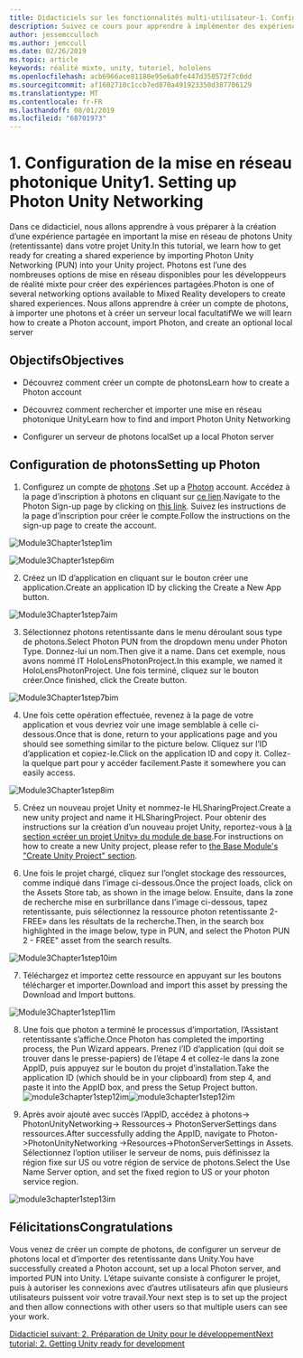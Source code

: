 ```yaml
---
title: Didacticiels sur les fonctionnalités multi-utilisateur-1. Configuration de la mise en réseau photonique Unity
description: Suivez ce cours pour apprendre à implémenter des expériences partagées multi-utilisateur dans une application HoloLens 2.
author: jessemcculloch
ms.author: jemccull
ms.date: 02/26/2019
ms.topic: article
keywords: réalité mixte, unity, tutoriel, hololens
ms.openlocfilehash: acb6966ace81180e95e6a0fe447d350572f7c0dd
ms.sourcegitcommit: af1602710c1ccb7ed870a491923350d387706129
ms.translationtype: MT
ms.contentlocale: fr-FR
ms.lasthandoff: 08/01/2019
ms.locfileid: "68701973"
---
```

#  <a name="1-setting-up-photon-unity-networking"></a><span data-ttu-id="a750a-105">1. Configuration de la mise en réseau photonique Unity</span><span class="sxs-lookup"><span data-stu-id="a750a-105">1. Setting up Photon Unity Networking</span></span>

<span data-ttu-id="a750a-106">Dans ce didacticiel, nous allons apprendre à vous préparer à la création d’une expérience partagée en important la mise en réseau de photons Unity (retentissante) dans votre projet Unity.</span><span class="sxs-lookup"><span data-stu-id="a750a-106">In this tutorial, we learn how to get ready for creating a shared experience by importing Photon Unity Networking (PUN) into your Unity project.</span></span> <span data-ttu-id="a750a-107">Photons est l’une des nombreuses options de mise en réseau disponibles pour les développeurs de réalité mixte pour créer des expériences partagées.</span><span class="sxs-lookup"><span data-stu-id="a750a-107">Photon is one of several networking options available to Mixed Reality developers to create shared experiences.</span></span> <span data-ttu-id="a750a-108">Nous allons apprendre à créer un compte de photons, à importer une photons et à créer un serveur local facultatif</span><span class="sxs-lookup"><span data-stu-id="a750a-108">We we will learn how to create a Photon account, import Photon, and create an optional local server</span></span>

## <a name="objectives"></a><span data-ttu-id="a750a-109">Objectifs</span><span class="sxs-lookup"><span data-stu-id="a750a-109">Objectives</span></span>

* <span data-ttu-id="a750a-110">Découvrez comment créer un compte de photons</span><span class="sxs-lookup"><span data-stu-id="a750a-110">Learn how to create a Photon account</span></span>

* <span data-ttu-id="a750a-111">Découvrez comment rechercher et importer une mise en réseau photonique Unity</span><span class="sxs-lookup"><span data-stu-id="a750a-111">Learn how to find and import Photon Unity Networking</span></span>

* <span data-ttu-id="a750a-112">Configurer un serveur de photons local</span><span class="sxs-lookup"><span data-stu-id="a750a-112">Set up a local Photon server</span></span>

  

## <a name="setting-up-photon"></a><span data-ttu-id="a750a-113">Configuration de photons</span><span class="sxs-lookup"><span data-stu-id="a750a-113">Setting up Photon</span></span>

1. <span data-ttu-id="a750a-114">Configurez un compte de [photons](https://dashboard.photonengine.com/en-US/Account/SignUp) .</span><span class="sxs-lookup"><span data-stu-id="a750a-114">Set up a [Photon](https://dashboard.photonengine.com/en-US/Account/SignUp) account.</span></span> <span data-ttu-id="a750a-115">Accédez à la page d’inscription à photons en cliquant sur [ce lien](https://dashboard.photonengine.com/en-US/Account/SignUp).</span><span class="sxs-lookup"><span data-stu-id="a750a-115">Navigate to the Photon Sign-up page by clicking on [this link](https://dashboard.photonengine.com/en-US/Account/SignUp).</span></span> <span data-ttu-id="a750a-116">Suivez les instructions de la page d’inscription pour créer le compte.</span><span class="sxs-lookup"><span data-stu-id="a750a-116">Follow the instructions on the sign-up page to create the account.</span></span> 
   

![Module3Chapter1step1im](images/module3chapter1step1im.PNG)

![Module3Chapter1step6im](images/module3chapter1step6im.PNG)

2. <span data-ttu-id="a750a-119">Créez un ID d’application en cliquant sur le bouton créer une application.</span><span class="sxs-lookup"><span data-stu-id="a750a-119">Create an application ID by clicking the Create a New App button.</span></span>

![Module3Chapter1step7aim](images/module3chapter1step7aim.PNG)

3. <span data-ttu-id="a750a-121">Sélectionnez photons retentissante dans le menu déroulant sous type de photons.</span><span class="sxs-lookup"><span data-stu-id="a750a-121">Select Photon PUN from the dropdown menu under Photon Type.</span></span> <span data-ttu-id="a750a-122">Donnez-lui un nom.</span><span class="sxs-lookup"><span data-stu-id="a750a-122">Then give it a name.</span></span> <span data-ttu-id="a750a-123">Dans cet exemple, nous avons nommé IT HoloLensPhotonProject.</span><span class="sxs-lookup"><span data-stu-id="a750a-123">In this example, we named it HoloLensPhotonProject.</span></span> <span data-ttu-id="a750a-124">Une fois terminé, cliquez sur le bouton créer.</span><span class="sxs-lookup"><span data-stu-id="a750a-124">Once finished, click the Create button.</span></span>

![Module3Chapter1step7bim](images/module3chapter1step7bim.PNG)

4. <span data-ttu-id="a750a-126">Une fois cette opération effectuée, revenez à la page de votre application et vous devriez voir une image semblable à celle ci-dessous.</span><span class="sxs-lookup"><span data-stu-id="a750a-126">Once that is done, return to your applications page and you should see something similar to the picture below.</span></span> <span data-ttu-id="a750a-127">Cliquez sur l’ID d’application et copiez-le.</span><span class="sxs-lookup"><span data-stu-id="a750a-127">Click on the application ID and copy it.</span></span> <span data-ttu-id="a750a-128">Collez-la quelque part pour y accéder facilement.</span><span class="sxs-lookup"><span data-stu-id="a750a-128">Paste it somewhere you can easily access.</span></span>  

![Module3Chapter1step8im](images/module3chapter1step8im.PNG)

5. <span data-ttu-id="a750a-130">Créez un nouveau projet Unity et nommez-le HLSharingProject.</span><span class="sxs-lookup"><span data-stu-id="a750a-130">Create a new unity project and name it HLSharingProject.</span></span> <span data-ttu-id="a750a-131">Pour obtenir des instructions sur la création d’un nouveau projet Unity, reportez-vous à [la section «créer un projet Unity» du module de base](https://docs.microsoft.com/en-us/windows/mixed-reality/mrlearning-base-ch1#create-new-unity-project).</span><span class="sxs-lookup"><span data-stu-id="a750a-131">For instructions on how to create a new Unity project, please refer to [the Base Module's "Create Unity Project" section](https://docs.microsoft.com/en-us/windows/mixed-reality/mrlearning-base-ch1#create-new-unity-project).</span></span> 

6. <span data-ttu-id="a750a-132">Une fois le projet chargé, cliquez sur l’onglet stockage des ressources, comme indiqué dans l’image ci-dessous.</span><span class="sxs-lookup"><span data-stu-id="a750a-132">Once the project loads, click on the Assets Store tab, as shown in the image below.</span></span> <span data-ttu-id="a750a-133">Ensuite, dans la zone de recherche mise en surbrillance dans l’image ci-dessous, tapez retentissante, puis sélectionnez la ressource photon retentissante 2-FREE» dans les résultats de la recherche.</span><span class="sxs-lookup"><span data-stu-id="a750a-133">Then, in the search box highlighted in the image below, type in PUN, and select the Photon PUN 2 - FREE" asset from the search results.</span></span> 

![Module3Chapter1step10im](images/module3chapter1step10im.PNG)

7. <span data-ttu-id="a750a-135">Téléchargez et importez cette ressource en appuyant sur les boutons télécharger et importer.</span><span class="sxs-lookup"><span data-stu-id="a750a-135">Download and import this asset by pressing the Download and Import buttons.</span></span>

![Module3Chapter1step11im](images/module3chapter1step11im.PNG)

8. <span data-ttu-id="a750a-137">Une fois que photon a terminé le processus d’importation, l’Assistant retentissante s’affiche.</span><span class="sxs-lookup"><span data-stu-id="a750a-137">Once Photon has completed the importing process, the Pun Wizard appears.</span></span> <span data-ttu-id="a750a-138">Prenez l’ID d’application (qui doit se trouver dans le presse-papiers) de l’étape 4 et collez-le dans la zone AppID, puis appuyez sur le bouton du projet d’installation.</span><span class="sxs-lookup"><span data-stu-id="a750a-138">Take the application ID (which should be in your clipboard) from step 4, and paste it into the AppID box, and press the Setup Project button.</span></span> 
<span data-ttu-id="a750a-139">![module3chapter1step12im](images/module3chapter1step12im.PNG)</span><span class="sxs-lookup"><span data-stu-id="a750a-139">![module3chapter1step12im](images/module3chapter1step12im.PNG)</span></span>

9. <span data-ttu-id="a750a-140">Après avoir ajouté avec succès l’AppID, accédez à photons-> PhotonUnityNetworking-> Ressources-> PhotonServerSettings dans ressources.</span><span class="sxs-lookup"><span data-stu-id="a750a-140">After successfully adding the AppID, navigate to Photon->PhotonUnityNetworking ->Resources->PhotonServerSettings in Assets.</span></span> <span data-ttu-id="a750a-141">Sélectionnez l’option utiliser le serveur de noms, puis définissez la région fixe sur US ou votre région de service de photons.</span><span class="sxs-lookup"><span data-stu-id="a750a-141">Select the Use Name Server option, and set the fixed region to US or your photon service region.</span></span>

![module3chapter1step13im](images/module3chapter1step13im.PNG)

## <a name="congratulations"></a><span data-ttu-id="a750a-143">Félicitations</span><span class="sxs-lookup"><span data-stu-id="a750a-143">Congratulations</span></span>

<span data-ttu-id="a750a-144">Vous venez de créer un compte de photons, de configurer un serveur de photons local et d’importer des retentissante dans Unity.</span><span class="sxs-lookup"><span data-stu-id="a750a-144">You have successfully created a Photon account, set up a local Photon server, and imported PUN into Unity.</span></span> <span data-ttu-id="a750a-145">L’étape suivante consiste à configurer le projet, puis à autoriser les connexions avec d’autres utilisateurs afin que plusieurs utilisateurs puissent voir votre travail.</span><span class="sxs-lookup"><span data-stu-id="a750a-145">Your next step is to set up the project and then allow connections with other users so that multiple users can see your work.</span></span> 

<span data-ttu-id="a750a-146">[Didacticiel suivant: 2. Préparation de Unity pour le développement](mrlearning-sharing(photon)-ch2.md)</span><span class="sxs-lookup"><span data-stu-id="a750a-146">[Next tutorial: 2. Getting Unity ready for development](mrlearning-sharing(photon)-ch2.md)</span></span>

